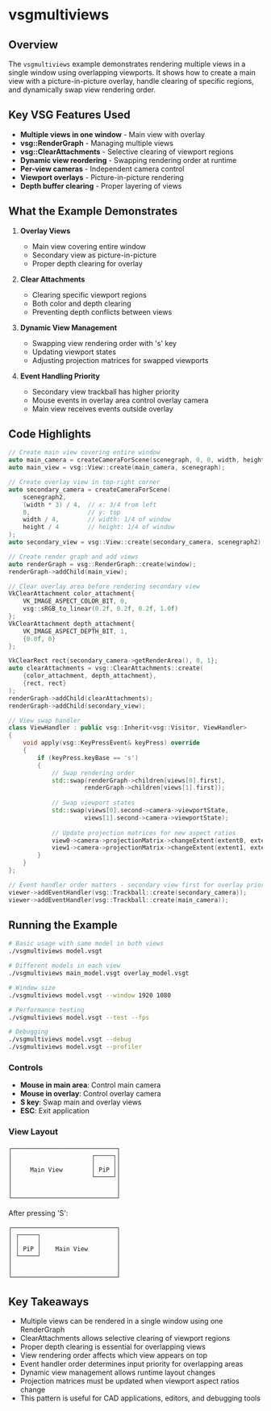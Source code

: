 # vsgmultiviews

## Overview

The `vsgmultiviews` example demonstrates rendering multiple views in a single window using overlapping viewports. It shows how to create a main view with a picture-in-picture overlay, handle clearing of specific regions, and dynamically swap view rendering order.

## Key VSG Features Used

- **Multiple views in one window** - Main view with overlay
- **vsg::RenderGraph** - Managing multiple views
- **vsg::ClearAttachments** - Selective clearing of viewport regions
- **Dynamic view reordering** - Swapping rendering order at runtime
- **Per-view cameras** - Independent camera control
- **Viewport overlays** - Picture-in-picture rendering
- **Depth buffer clearing** - Proper layering of views

## What the Example Demonstrates

1. **Overlay Views**
   - Main view covering entire window
   - Secondary view as picture-in-picture
   - Proper depth clearing for overlay

2. **Clear Attachments**
   - Clearing specific viewport regions
   - Both color and depth clearing
   - Preventing depth conflicts between views

3. **Dynamic View Management**
   - Swapping view rendering order with 's' key
   - Updating viewport states
   - Adjusting projection matrices for swapped viewports

4. **Event Handling Priority**
   - Secondary view trackball has higher priority
   - Mouse events in overlay area control overlay camera
   - Main view receives events outside overlay

## Code Highlights

```cpp
// Create main view covering entire window
auto main_camera = createCameraForScene(scenegraph, 0, 0, width, height);
auto main_view = vsg::View::create(main_camera, scenegraph);

// Create overlay view in top-right corner
auto secondary_camera = createCameraForScene(
    scenegraph2, 
    (width * 3) / 4,  // x: 3/4 from left
    0,                // y: top
    width / 4,        // width: 1/4 of window
    height / 4        // height: 1/4 of window
);
auto secondary_view = vsg::View::create(secondary_camera, scenegraph2);

// Create render graph and add views
auto renderGraph = vsg::RenderGraph::create(window);
renderGraph->addChild(main_view);

// Clear overlay area before rendering secondary view
VkClearAttachment color_attachment{
    VK_IMAGE_ASPECT_COLOR_BIT, 0, 
    vsg::sRGB_to_linear(0.2f, 0.2f, 0.2f, 1.0f)
};
VkClearAttachment depth_attachment{
    VK_IMAGE_ASPECT_DEPTH_BIT, 1, 
    {0.0f, 0}
};

VkClearRect rect{secondary_camera->getRenderArea(), 0, 1};
auto clearAttachments = vsg::ClearAttachments::create(
    {color_attachment, depth_attachment}, 
    {rect, rect}
);
renderGraph->addChild(clearAttachments);
renderGraph->addChild(secondary_view);

// View swap handler
class ViewHandler : public vsg::Inherit<vsg::Visitor, ViewHandler>
{
    void apply(vsg::KeyPressEvent& keyPress) override
    {
        if (keyPress.keyBase == 's')
        {
            // Swap rendering order
            std::swap(renderGraph->children[views[0].first], 
                     renderGraph->children[views[1].first]);
            
            // Swap viewport states
            std::swap(views[0].second->camera->viewportState, 
                     views[1].second->camera->viewportState);
            
            // Update projection matrices for new aspect ratios
            view0->camera->projectionMatrix->changeExtent(extent0, extent1);
            view1->camera->projectionMatrix->changeExtent(extent1, extent0);
        }
    }
};

// Event handler order matters - secondary view first for overlay priority
viewer->addEventHandler(vsg::Trackball::create(secondary_camera));
viewer->addEventHandler(vsg::Trackball::create(main_camera));
```

## Running the Example

```bash
# Basic usage with same model in both views
./vsgmultiviews model.vsgt

# Different models in each view
./vsgmultiviews main_model.vsgt overlay_model.vsgt

# Window size
./vsgmultiviews model.vsgt --window 1920 1080

# Performance testing
./vsgmultiviews model.vsgt --test --fps

# Debugging
./vsgmultiviews model.vsgt --debug
./vsgmultiviews model.vsgt --profiler
```

### Controls

- **Mouse in main area**: Control main camera
- **Mouse in overlay**: Control overlay camera
- **S key**: Swap main and overlay views
- **ESC**: Exit application

### View Layout

```
┌─────────────────────────────┐
│                      ┌─────┐│
│                      │     ││
│     Main View        │ PiP ││
│                      └─────┘│
│                             │
│                             │
└─────────────────────────────┘
```

After pressing 'S':
```
┌─────────────────────────────┐
│ ┌─────┐                     │
│ │     │                     │
│ │ PiP │    Main View        │
│ └─────┘                     │
│                             │
│                             │
└─────────────────────────────┘
```

## Key Takeaways

- Multiple views can be rendered in a single window using one RenderGraph
- ClearAttachments allows selective clearing of viewport regions
- Proper depth clearing is essential for overlapping views
- View rendering order affects which view appears on top
- Event handler order determines input priority for overlapping areas
- Dynamic view management allows runtime layout changes
- Projection matrices must be updated when viewport aspect ratios change
- This pattern is useful for CAD applications, editors, and debugging tools
